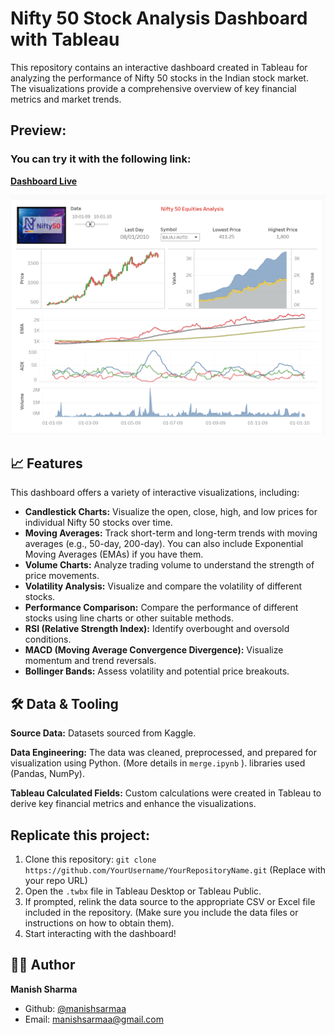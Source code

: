 # Nifty 50 Stock Analysis Dashboard with Tableau

This repository contains an interactive dashboard created in Tableau for analyzing the performance of Nifty 50 stocks in the Indian stock market.  The visualizations provide a comprehensive overview of key financial metrics and market trends.

## Preview:

### You can try it with the following link:
**[Dashboard Live](https://public.tableau.com/views/Dashboard_17385920524510/Dashboard?:language=en-GB&:sid=&:redirect=auth&:display_count=n&:origin=viz_share_link)** 

![Dashboard Preview](Dashborad.png) 

## 📈 Features

This dashboard offers a variety of interactive visualizations, including:

* **Candlestick Charts:** Visualize the open, close, high, and low prices for individual Nifty 50 stocks over time.
* **Moving Averages:** Track short-term and long-term trends with moving averages (e.g., 50-day, 200-day).  You can also include Exponential Moving Averages (EMAs) if you have them.
* **Volume Charts:** Analyze trading volume to understand the strength of price movements.
* **Volatility Analysis:**  Visualize and compare the volatility of different stocks.
* **Performance Comparison:** Compare the performance of different stocks using line charts or other suitable methods.
* **RSI (Relative Strength Index):** Identify overbought and oversold conditions.
* **MACD (Moving Average Convergence Divergence):**  Visualize momentum and trend reversals.
* **Bollinger Bands:**  Assess volatility and potential price breakouts.


## 🛠 Data & Tooling

**Source Data:** Datasets sourced from Kaggle. 

**Data Engineering:** The data was cleaned, preprocessed, and prepared for visualization using Python. (More details in `merge.ipynb` ).  libraries used (Pandas, NumPy).

**Tableau Calculated Fields:** Custom calculations were created in Tableau to derive key financial metrics and enhance the visualizations.

## Replicate this project:

1. Clone this repository: `git clone https://github.com/YourUsername/YourRepositoryName.git` (Replace with your repo URL)
2. Open the `.twbx` file in Tableau Desktop or Tableau Public.
3. If prompted, relink the data source to the appropriate CSV or Excel file included in the repository.  (Make sure you include the data files or instructions on how to obtain them).
4. Start interacting with the dashboard!

## 👩‍💻 Author

**Manish Sharma**
- Github: [@manishsarmaa](https://github.com/manishsarmaa)
- Email: manishsarmaa@gmail.com
